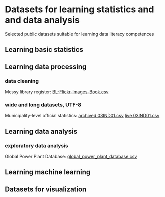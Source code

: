 # Datasets for learning statistics and and data analysis
Selected public datasets suitable for learning data literacy competences

## Learning basic statistics
## Learning data processing
### data cleaning
Messy library register: [BL-Flickr-Images-Book.csv](https://raw.githubusercontent.com/realpython/python-data-cleaning/master/Datasets/BL-Flickr-Images-Book.csv)
### wide and long datasets, UTF-8
Municipality-level official statistics: [archived 03IND01.csv](https://raw.githubusercontent.com/sverbic/skriptna-obrada-podataka/main/notebooks/data/03IND01.csv) [live 03IND01.csv](https://data.gov.rs/sr/datasets/r/b1f1f94a-fe21-3a2a-b801-6f0f05b24257)
## Learning data analysis
### exploratory data analysis
Global Power Plant Database: [global_power_plant_database.csv](https://raw.githubusercontent.com/sverbic/skriptna-obrada-podataka/main/notebooks/data/global_power_plant_database.csv) 
## Learning machine learning
## Datasets for visualization

